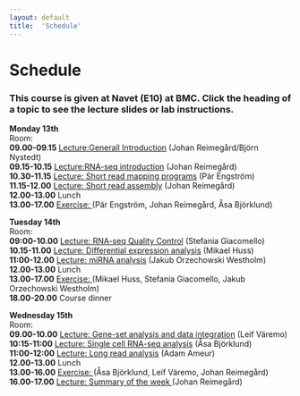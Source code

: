 ```yaml
---
layout: default
title:  'Schedule'
---
```


# Schedule

### This course is given at Navet (E10) at BMC. Click the heading of a topic to see the lecture slides or lab instructions.

**Monday 13th**  
Room:  
**09.00-09.15** [Lecture:Generall Introduction](slides/not_available_yet.pdf) (Johan Reimegård/Björn Nystedt)  
**09.15-10.15** [Lecture:RNA-seq introduction](slides/not_available_yet.pdf) (Johan Reimegård)  
**10.30-11.15** [Lecture: Short read mapping programs](slides/RNA-not_available_yet.pdf) (Pär Engström)  
**11.15-12.00** [Lecture: Short read assembly](slides/not_available_yet.pdf) (Johan Reimegård)  
**12.00-13.00** Lunch  
**13.00-17.00** [Exercise: ](../labs/index) (Pär Engström, Johan Reimegård, Åsa Björklund)  
  

**Tuesday 14th**  
Room:  
**09:00-10.00** [Lecture: RNA-seq Quality Control](slides/not_available_yet.pdf) (Stefania Giacomello)  
**10.15-11.00** [Lecture: Differential expression analysis](slides/not_available_yet.pdf) (Mikael Huss)  
**11:00-12.00** [Lecture: miRNA analysis](slides/not_available_yet.pdf) (Jakub Orzechowski Westholm)  
**12.00-13.00** Lunch  
**13.00-17.00** [Exercise: ](../labs/index)(Mikael Huss, Stefania Giacomello, Jakub Orzechowski Westholm)  
**18.00-20.00** Course dinner

**Wednesday 15th**  
Room:  
**09.00-10.00** [Lecture: Gene-set analysis and data integration](slides/not_available_yet.pdf) (Leif Väremo)    
**10:15-11:00** [Lecture: Single cell RNA-seq analysis](slides/not_available_yet.pdf) (Åsa Björklund)  
**11:00-12:00** [Lecture: Long read analysis](slides/not_available_yet.pdf) (Adam Ameur)  
**12.00-13.00** Lunch  
**13.00-16.00** [Exercise: ](../labs/index) (Åsa Björklund, Leif Väremo, Johan Reimegård)  
**16.00-17.00** [Lecture: Summary of the week ](slides/Summary.pdf) (Johan Reimegård)  

 
